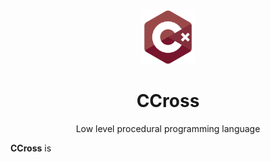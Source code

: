 <div align="center">

<img src="Projekt bez nazwy.png" width="17%">

# CCross
Low level procedural programming language 
</div>

**CCross** is 
